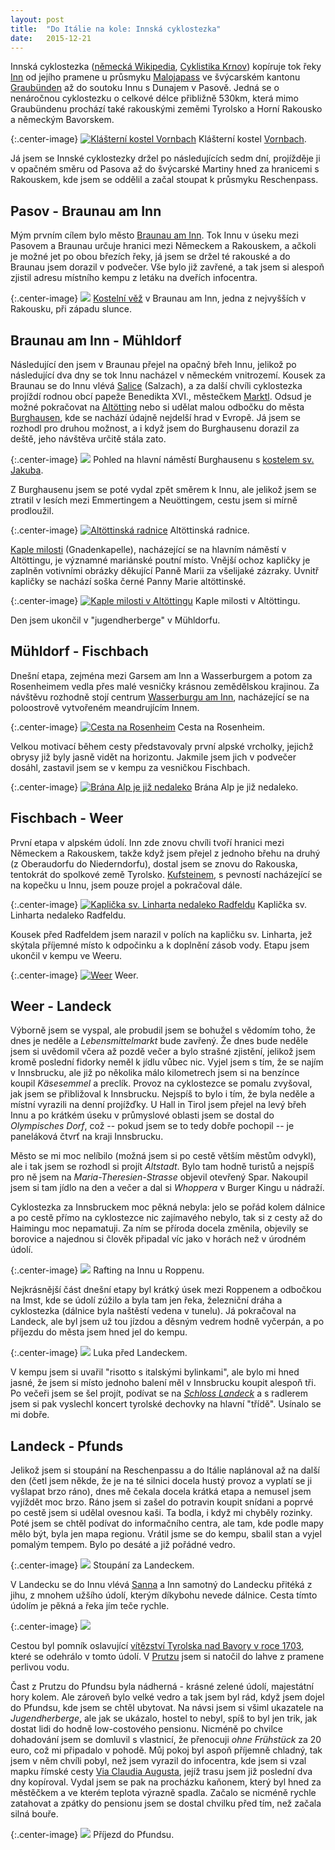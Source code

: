```yaml
---
layout: post
title:  "Do Itálie na kole: Innská cyklostezka"
date:   2015-12-21
---
```


Innská cyklostezka ([německá Wikipedia](https://de.wikipedia.org/wiki/Inn-Radweg),
[Cyklistika Krnov](http://www.cyklistikakrnov.com/Cyklotrasy/stezka-Innska.htm))
kopíruje tok řeky [Inn](https://cs.wikipedia.org/wiki/Inn) od jejího pramene
u průsmyku [Malojapass](https://en.wikipedia.org/wiki/Maloja_Pass) ve švýcarském
kantonu [Graubünden](https://cs.wikipedia.org/wiki/Graub%C3%BCnden) až
do soutoku Innu s Dunajem v Pasově. Jedná se o nenáročnou cyklostezku o celkové
délce přibližně 530km, která mimo Graubündenu prochází také rakouskými
zeměmi Tyrolsko a Horní Rakousko a německým Bavorskem. 

{:.center-image}
[![Klášterní kostel Vornbach](/images/vornbach_klasterni_kostel_thumbnail.JPG)](/images/vornbach_klasterni_kostel.JPG)
Klášterní kostel [Vornbach](https://de.wikipedia.org/wiki/Kloster_Vornbach).

Já jsem se Innské cyklostezky držel po následujících sedm dní, projížděje ji 
v opačném směru od Pasova až do švýcarské Martiny hned za hranicemi s Rakouskem,
kde jsem se oddělil a začal stoupat k průsmyku Reschenpass. 

Pasov - Braunau am Inn
---

Mým prvním cílem bylo město [Braunau am 
Inn](https://cs.wikipedia.org/wiki/Braunau_am_Inn). Tok Innu v úseku mezi Pasovem
a Braunau 
určuje hranici mezi Německem a Rakouskem, a ačkoli je možné jet po obou březích
řeky, já jsem se držel té rakouské a do Braunau jsem dorazil v podvečer. Vše bylo
již zavřené, a tak jsem si alespoň zjistil adresu místního kempu z letáku na dveřích
infocentra.

{:.center-image}
[![](/images/braunau_am_inn_kostelni_vez_thumbnail.JPG)](/images/braunau_am_inn_kostelni_vez.JPG)
[Kostelní věž](https://de.wikipedia.org/wiki/Stadtpfarrkirche_St._Stephan_(Braunau))
v Braunau am Inn, jedna z nejvyšších v Rakousku, při západu slunce.

Braunau am Inn - Mühldorf
---

Následující den jsem v Braunau přejel na opačný břeh Innu, jelikož po následující 
dva dny se tok Innu nacházel v německém vnitrozemí. Kousek za Braunau se do Innu
vlévá [Salice](https://cs.wikipedia.org/wiki/Salzach) (Salzach), a za další chvíli 
cyklostezka projíždí rodnou obcí papeže Benedikta XVI., městečkem 
[Marktl](https://cs.wikipedia.org/wiki/Marktl). Odsud je možné pokračovat na 
[Altötting](https://cs.wikipedia.org/wiki/Alt%C3%B6tting) nebo si udělat malou
odbočku do města [Burghausen](https://cs.wikipedia.org/wiki/Burghausen), kde
se nachází údajně nejdelší hrad v Evropě. Já jsem se rozhodl pro druhou možnost, a
i když jsem do Burghausenu dorazil za deště, jeho návštěva určitě stála zato.

{:.center-image}
[![](/images/burghausen_centrum_thumbnail.JPG)](/images/burghausen_centrum.JPG)
Pohled na hlavní náměstí Burghausenu s [kostelem sv. Jakuba](https://de.wikipedia.org/wiki/St._Jakob_(Burghausen)).

Z Burghausenu jsem se poté vydal zpět směrem k Innu, ale jelikož jsem se ztratil 
v lesích mezi Emmertingem a Neuöttingem, cestu jsem si mírně prodloužil. 

{:.center-image}
[![Altöttinská radnice](/images/altotting_radnice_thumbnail.JPG)](/images/altotting_radnice.JPG)
Altöttinská radnice.

[Kaple milosti](https://en.wikipedia.org/wiki/Shrine_of_Our_Lady_of_Alt%C3%B6tting)
(Gnadenkapelle), nacházející se na hlavním náměstí v Altöttingu, je významné 
mariánské poutní místo. Vnější ochoz kapličky je zaplněn votivními obrázky
děkující Panně Marii za všelijaké zázraky. Uvnitř kapličky se nachází soška
černé Panny Marie altöttinské.

{:.center-image}
[![Kaple milosti v Altöttingu](/images/altotting_gnadenkapelle_thumbnail.JPG)](/images/altotting_gnadenkapelle.JPG)
Kaple milosti v Altöttingu.

Den jsem ukončil v "jugendherberge" v Mühldorfu.

Mühldorf - Fischbach
---

Dnešní etapa, zejména mezi Garsem am Inn a Wasserburgem a potom za Rosenheimem 
vedla přes malé vesničky krásnou zemědělskou krajinou. Za návštěvu rozhodně stojí
centrum [Wasserburgu am Inn](https://cs.wikipedia.org/wiki/Wasserburg_am_Inn), 
nacházející se na poloostrově vytvořeném meandrujícím Innem.

{:.center-image}
[![Cesta na Rosenheim](/images/cesta_na_rosenheim_thumbnail.JPG)](/images/cesta_na_rosenheim.JPG)
Cesta na Rosenheim.

Velkou motivací během cesty představovaly první alpské vrcholky, jejichž obrysy již byly
jasně vidět na horizontu. Jakmile jsem jich v podvečer dosáhl, zastavil jsem se
v kempu za vesničkou Fischbach.

{:.center-image}
[![Brána Alp je již nedaleko](/images/alpska_brana_thumbnail.JPG)](/images/alpska_brana.JPG)
Brána Alp je již nedaleko.

Fischbach - Weer
---

První etapa v alpském údolí. Inn zde znovu chvíli tvoří hranici mezi Německem
a Rakouskem, takže když jsem přejel z jednoho břehu na druhý (z Oberaudorfu do
Niederndorfu), dostal jsem se znovu do Rakouska, tentokrát do spolkové země Tyrolsko. 
[Kufsteinem](https://cs.wikipedia.org/wiki/Kufstein), s pevností nacházející se
na kopečku u Innu, jsem pouze projel a pokračoval dále.

{:.center-image}
[![Kaplička sv. Linharta nedaleko Radfeldu](/images/radfeld_kapelle_st_leonhard_thumbnail.JPG)](/images/radfeld_kapelle_st_leonhard.JPG)
Kaplička sv. Linharta nedaleko Radfeldu.

Kousek před 
Radfeldem jsem narazil v polích na kapličku sv. Linharta, jež skýtala
příjemné místo k odpočinku a k doplnění zásob vody. Etapu jsem ukončil v kempu
ve Weeru.

{:.center-image}
[![Weer](/images/weer_kostel_thumbnail.JPG)](/images/weer_kostel.JPG)
Weer.

Weer - Landeck
---
Výborně jsem se vyspal, ale probudil jsem se bohužel s vědomím toho, že dnes je neděle 
a _Lebensmittelmarkt_ bude zavřený. Že dnes bude neděle jsem si uvědomil včera
až pozdě večer a bylo strašné zjistění, jelikož jsem
kromě poslední fidorky neměl k jídlu vůbec nic. Vyjel jsem s tím, že se najím v
Innsbrucku, ale již po několika málo kilometrech jsem si na benzínce koupil
_Käsesemmel_ a preclík. Provoz na cyklostezce se pomalu zvyšoval, jak jsem
se přibližoval k Innsbrucku. Nejspíš to bylo i tím, že byla neděle a místní
vyrazili na denní projížďky. U Hall in
Tirol jsem přejel na levý břeh Innu a po krátkém úseku v průmyslové oblasti jsem
se dostal do _Olympisches Dorf_, což -- pokud jsem se to tedy dobře pochopil --
je paneláková čtvrť na kraji Innsbrucku.

Město se mi moc nelíbilo (možná jsem si po cestě větším městům odvykl), ale i
tak jsem se rozhodl si projít _Altstadt_. Bylo tam hodně turistů a nejspíš pro
ně jsem na _Maria-Theresien-Strasse_ objevil otevřený Spar. Nakoupil jsem si
tam jídlo na den a večer a dal si _Whoppera_ v Burger Kingu u nádraží.

Cyklostezka za Innsbruckem moc pěkná nebyla: jelo se pořád kolem dálnice a po
cestě přímo na cyklostezce nic zajímavého nebylo, tak si z cesty až do Haimingu
moc nepamatuji. Za ním se příroda docela změnila, objevily se borovice a
najednou si člověk připadal víc jako v horách než v úrodném údolí.

{:.center-image}
[![](/images/2015/12/rafting_roppen_thumbnail.JPG)](/images/2015/12/rafting_roppen.JPG)
Rafting na Innu u Roppenu.

Nejkrásnější
část dnešní etapy byl krátký úsek mezi Roppenem a odbočkou na Imst, kde se údolí
zúžilo a byla tam jen řeka, železniční dráha a cyklostezka (dálnice byla
naštěstí vedena v tunelu). Já pokračoval na Landeck, ale byl jsem už tou jízdou
a děsným vedrem hodně vyčerpán, a po příjezdu do města jsem hned jel do kempu. 

{:.center-image}
[![](/images/2015/12/louky_landeck_thumbnail.JPG)](/images/2015/12/louky_landeck.JPG)
Luka před Landeckem.

V kempu jsem
si uvařil "risotto s italskými bylinkami", ale bylo mi hned jasné, že jsem si místo
jednoho balení měl v Innsbrucku koupit alespoň tři. Po večeři jsem se šel
projít, podívat se na [_Schloss Landeck_](https://de.wikipedia.org/wiki/Schloss_Landeck) 
a s radlerem jsem si pak vyslechl koncert tyrolské
dechovky na hlavní "třídě". Usínalo se mi dobře.

Landeck - Pfunds
---
Jelikož jsem si stoupání na Reschenpassu a do Itálie naplánoval až na další den
(četl jsem někde, že je na té silnici docela hustý provoz a vyplatí se ji
vyšlapat brzo ráno), dnes mě čekala docela krátká etapa a nemusel jsem
vyjíždět moc brzo. Ráno jsem si
zašel do potravin koupit snídani a poprvé po cestě jsem si udělal ovesnou kaši.
Ta bodla, i když mi chyběly rozinky. Poté jsem se chtěl podívat do informačního
centra, ale tam, kde podle mapy mělo být, byla jen mapa regionu. Vrátil jsme se
do kempu, sbalil stan a vyjel pomalým tempem. Bylo po desáté a již pořádné
vedro.

{:.center-image}
[![](/images/2015/12/stoupani_za_landeckem_thumbnail.JPG)](/images/2015/12/stoupani_za_landeckem.JPG)
Stoupání za Landeckem.

V Landecku se do Innu vlévá
[Sanna](https://cs.wikipedia.org/wiki/Sanna_(p%C5%99%C3%ADtok_Innu)) a Inn
samotný do Landecku přitéká z jihu, z mnohem užšího údolí, kterým díkybohu nevede
dálnice. Cesta tímto údolím je pěkná a řeka jím teče rychle. 

{:.center-image}
[![](/images/2015/12/most_urgen_thumbnail.JPG)](/images/2015/12/most_urgen.JPG)

Cestou byl pomník
oslavující [vítězství Tyrolska nad Bavory v roce
1703](https://en.wikipedia.org/wiki/Bavarian_Rummel), které se odehrálo
v tomto údolí. V
[Prutzu](https://cs.wikipedia.org/wiki/Prutz) jsem si natočil do lahve z pramene
perlivou vodu.

Čast z Prutzu do Pfundsu byla nádherná - krásné zelené údolí, majestátní hory
kolem. Ale zároveň bylo velké vedro a tak jsem byl rád, když jsem dojel do
Pfundsu, kde jsem se chtěl ubytovat. Na návsi jsem si všiml ukazatele na
_Jugendherberge_, ale jak se ukázalo, hostel to nebyl, spíš to byl jen trik, jak
dostat lidi do hodně low-costového pensionu. Nicméně po chvilce dohadování jsem
se domluvil s vlastnicí, že přenocuji _ohne Frühstück_ za 20 euro, což mi
připadalo v pohodě. Můj pokoj byl aspoň příjemně chladný, tak jsem v něm chvíli
pobyl, než jsem vyrazil do infocentra, kde jsem si vzal mapku římské cesty 
[Via Claudia Augusta](https://cs.wikipedia.org/wiki/Via_Claudia_Augusta), jejíž 
trasu jsem již poslední dva dny kopíroval. Vydal jsem se pak na procházku
kaňonem, který byl hned za městěčkem a ve kterém teplota výrazně spadla. Začalo
se nicméně rychle zatahovat a zpátky do pensionu jsem se dostal chvilku před
tím, než začala silná bouře.

{:.center-image}
[![](/images/2015/12/pfunds_thumbnail.JPG)](/images/2015/12/pfunds.JPG)
Příjezd do Pfundsu.
